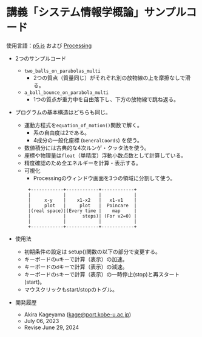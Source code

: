 # 講義「システム情報学概論」サンプルコード


使用言語：[p5.js](https://p5js.org) および [Processing](https://processing.org)

* 2つのサンプルコード
	*  `two_balls_on_parabolas_multi`
		* 2つの質点（質量同じ）がそれぞれ別の放物線の上を摩擦なしで滑る。
	* `a_ball_bounce_on_parabola_multi`
		* 1つの質点が重力中を自由落下し、下方の放物線で跳ね返る。

* プログラムの基本構造はどちらも同じ。
    - 運動方程式を`equation_of_motion()`関数で解く。
       -  系の自由度は2である。
       -  4成分の一般化座標 (`GeneralCoords`) を使う。
    - 数値積分には古典的な4次ルンゲ・クッタ法を使う。
    - 座標や物理量は`float`（単精度）浮動小数点数として計算している。
    - 精度確認のため全エネルギーを計算・表示する。
  
  * 可視化
    - Processingのウィンドウ画面を3つの領域に分割して使う。
``` 
        +------------+------------+------------+
        |            |            |            |
        |     x-y    |    x1-x2   |   x1-v1    |
        |     plot   |     plot   |  Poincare  |
        |(real space)|(Every time |    map     |
        |            |      steps)| (For v2=0) |
        |            |            |            |
        +------------+------------+------------+
```
       
  * 使用法
    - 初期条件の設定は setup()関数の以下の部分で変更する。
    - キーボードの`u`キーで計算（表示）の加速。
    - キーボードの`d`キーで計算（表示）の減速。
    - キーボードの`s`キーで計算（表示）の一時停止(stop)と再スタート(start)。
    - マウスクリックもstart/stopのトグル。 
    
  * 開発履歴
    - Akira Kageyama (kage@port.kobe-u.ac.jp)
    - July 06, 2023
    - Revise June 29, 2024
